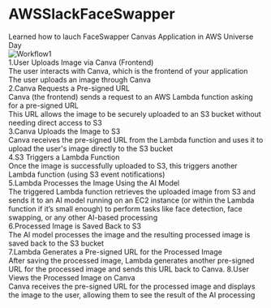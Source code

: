 # AWSSlackFaceSwapper
Learned how to lauch FaceSwapper Canvas Application in AWS Universe Day <br/>
![Workflow1](https://github.com/user-attachments/assets/547585f5-dd79-4ba5-8b0b-cf9469204a7c) <br/>
1.User Uploads Image via Canva (Frontend) <br/>
The user interacts with Canva, which is the frontend of your application <br/>
The user uploads an image through Canva <br/>
2.Canva Requests a Pre-signed URL <br/>
Canva (the frontend) sends a request to an AWS Lambda function asking for a pre-signed URL <br/>
This URL allows the image to be securely uploaded to an S3 bucket without needing direct access to S3 <br/>
3.Canva Uploads the Image to S3 <br/>
Canva receives the pre-signed URL from the Lambda function and uses it to upload the user's image directly to the S3 bucket <br/>
4.S3 Triggers a Lambda Function <br/>
Once the image is successfully uploaded to S3, this triggers another Lambda function (using S3 event notifications) <br/>
5.Lambda Processes the Image Using the AI Model <br/>
The triggered Lambda function retrieves the uploaded image from S3 and sends it to an AI model running on an EC2 instance (or within the Lambda function if it’s small enough) to perform tasks like face detection, face swapping, or any other AI-based processing <br/>
6.Processed Image is Saved Back to S3 <br/>
The AI model processes the image and the resulting processed image is saved back to the S3 bucket <br/>
7.Lambda Generates a Pre-signed URL for the Processed Image <br/>
After saving the processed image, Lambda generates another pre-signed URL for the processed image and sends this URL back to Canva.
8.User Views the Processed Image on Canva <br/>
Canva receives the pre-signed URL for the processed image and displays the image to the user, allowing them to see the result of the AI processing <br/>
